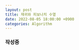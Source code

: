 ```yaml
---
layout: post
title: 재귀와 피보나치 수열
date: 2022-08-05 18:00:00 +0900
categories: Algorithm
---
```

### 작성중